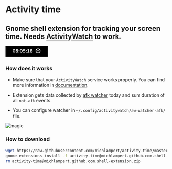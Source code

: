 # Activity time

## Gnome shell extension for tracking your screen time. Needs [ActivityWatch](https://activitywatch.net/) to work.

![photo](photo.png)

### How does it works

- Make sure that your `ActivityWatch` service works properly. You can find more information in [documentation](https://docs.activitywatch.net/en/latest/getting-started.html).

- Extension gets data collected by [afk watcher](http://localhost:5600/#/timeline) today and sum duration of all `not-afk` events.

- You can configure watcher in `~/.config/activitywatch/aw-watcher-afk/` file.

![magic](https://media.tenor.com/IOEsG9ldvhAAAAAd/mr-bean.gif)

### How to download

```bash
wget https://raw.githubusercontent.com/michlampert/activity-time/master/activity-time%40michlampert.github.com.shell-extension.zip
gnome-extensions install -f activity-time@michlampert.github.com.shell-extension.zip
rm activity-time@michlampert.github.com.shell-extension.zip
```
